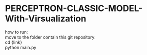 # PERCEPTRON-CLASSIC-MODEL-With-Virsualization
how to run:<br>
move to the folder contain this git repository:<br>
  cd {link}<br>
  python main.py
